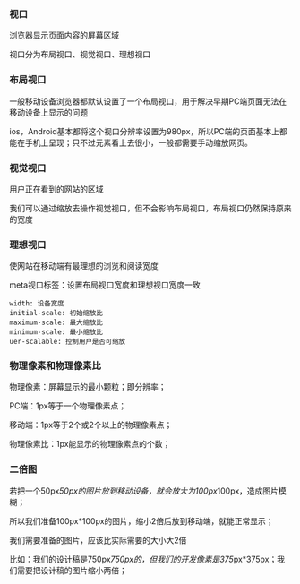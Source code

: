 ### 视口

浏览器显示页面内容的屏幕区域

视口分为布局视口、视觉视口、理想视口

### 布局视口

一般移动设备浏览器都默认设置了一个布局视口，用于解决早期PC端页面无法在移动设备上显示的问题

ios，Android基本都将这个视口分辨率设置为980px，所以PC端的页面基本上都能在手机上呈现；只不过元素看上去很小，一般都需要手动缩放网页。

### 视觉视口

用户正在看到的网站的区域

我们可以通过缩放去操作视觉视口，但不会影响布局视口，布局视口仍然保持原来的宽度

### 理想视口

使网站在移动端有最理想的浏览和阅读宽度

meta视口标签：设置布局视口宽度和理想视口宽度一致

``` 
width: 设备宽度
initial-scale: 初始缩放比
maximum-scale: 最大缩放比
minimum-scale: 最小缩放比
uer-scalable: 控制用户是否可缩放
```

### 物理像素和物理像素比

物理像素：屏幕显示的最小颗粒；即分辨率；

PC端：1px等于一个物理像素点；

移动端：1px等于2个或2个以上的物理像素点；

物理像素比：1px能显示的物理像素点的个数；

### 二倍图

若把一个50px*50px的图片放到移动设备，就会放大为100px*100px，造成图片模糊；

所以我们准备100px*100px的图片，缩小2倍后放到移动端，就能正常显示；

我们需要准备的图片，应该比实际需要的大小大2倍

比如：我们的设计稿是750px*750px的，但我们的开发像素是375*px*375px；我们需要把设计稿的图片缩小两倍；

